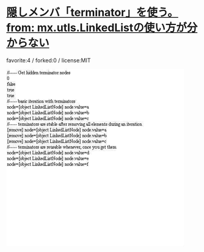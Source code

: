 # [隠しメンバ「terminator」を使う。from: mx.utls.LinkedListの使い方が分からない](http://wonderfl.net/c/iV8y)

favorite:4 / forked:0 / license:MIT

![thumbnail](./thumbnail.jpg)